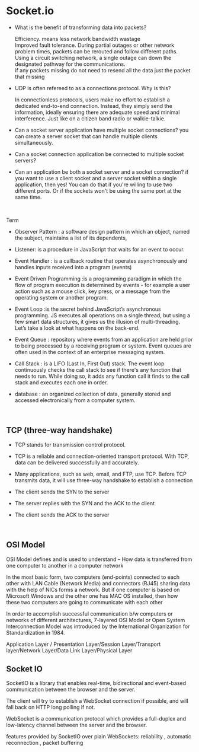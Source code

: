 # Socket.io

* What is the benefit of transforming data into packets?

    Efficiency. means less network bandwidth wastage
    <br>
    Improved fault tolerance. During partial outages or other network problem times, packets can be rerouted and follow different paths. Using a circuit switching network, a single outage can down the designated pathway for the communications.
    <br>
    if any packets missing  do not need to resend all the data just the packet that missing 

* UDP is often refereed to as a connections protocol. Why is this?

    In connectionless protocols, users make no effort to establish a dedicated end-to-end connection. Instead, they simply send the information, ideally ensuring there are adequate speed and minimal interference. Just like on a citizen band radio or walkie-talkie.

* Can a socket server application have multiple socket connections?
you can create a server socket that can handle multiple clients simultaneously.

* Can a socket connection application be connected to multiple socket servers?

* Can an application be both a socket server and a socket connection?
if you want to use a client socket and a server socket within a single application, then yes! You can do that if you're willing to use two different ports. Or if the sockets won't be using the same port at the same time.


<br>

Term

* Observer Pattern : a software design pattern in which an object, named the subject, maintains a list of its dependents,

* Listener: is a procedure in JavaScript that waits for an event to occur.

* Event Handler : is a callback routine that operates asynchronously and handles inputs received into a program (events)

* Event Driven Programming :is a programming paradigm in which the flow of program execution is determined by events - for example a user action such as a mouse click, key press, or a message from the operating system or another program. 

* Event Loop :is the secret behind JavaScript’s asynchronous programming. JS executes all operations on a single thread, but using a few smart data structures, it gives us the illusion of multi-threading. Let’s take a look at what happens on the back-end.

* Event Queue :  repository where events from an application are held prior to being processed by a receiving program or system. Event queues are often used in the context of an enterprise messaging system.

* Call Stack : is a LIFO (Last In, First Out) stack. The event loop continuously checks the call stack to see if there's any function that needs to run. While doing so, it adds any function call it finds to the call stack and executes each one in order.

* database : an organized collection of data, generally stored and accessed electronically from a computer system.


<br>

## TCP (three-way handshake) 

* TCP stands for transmission control protocol. 
* TCP is a reliable and connection-oriented transport protocol. With TCP, data can be delivered successfully and accurately. 

* Many applications, such as web,  email, and FTP, use TCP. Before TCP transmits data, it will use three-way handshake to establish a connection

* The client sends the SYN to the server
* The server replies with the SYN and the ACK to the client
* The client sends the ACK to the server

<br>

## OSI Model

OSI Model defines and is used to understand – How data is transferred from one computer to another in a computer network

In the most basic form, two computers (end-points) connected to each other with LAN Cable (Network Media) and connectors (RJ45) sharing data with the help of NICs forms a network.
But if one computer is based on Microsoft Windows and the other one has MAC OS installed, then how these two computers are going to communicate with each other

In order to accomplish successful communication b/w computers or networks of different architectures, 7-layered OSI Model or Open System Interconnection Model was introduced by the International Organization for Standardization in 1984.

Application Layer / Presentation Layer/Session Layer/Transport layer/Network Layer/Data Link Layer/Physical Layer

## Socket IO

SocketIO is a library that enables real-time, bidirectional and event-based communication between the browser and the server.

The client will try to establish a WebSocket connection if possible, and will fall back on HTTP long polling if not.

WebSocket is a communication protocol which provides a full-duplex and low-latency channel between the server and the browser.

features provided by SocketIO over plain WebSockets:
   reliability , automatic reconnection , packet buffering

